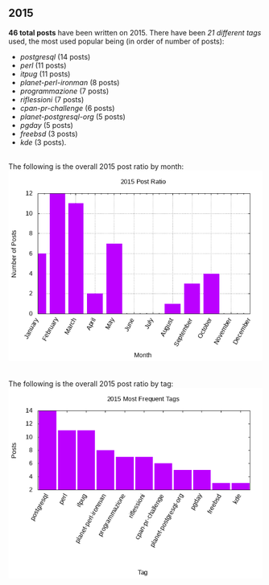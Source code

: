 ## 2015 

**46 total posts** have been written on 2015.
There have been *21 different tags* used, the most
used popular being (in order of number of posts):
 
- *postgresql* (14 posts)  
- *perl* (11 posts)  
- *itpug* (11 posts)  
- *planet-perl-ironman* (8 posts)  
- *programmazione* (7 posts)  
- *riflessioni* (7 posts)  
- *cpan-pr-challenge* (6 posts)  
- *planet-postgresql-org* (5 posts)  
- *pgday* (5 posts)  
- *freebsd* (3 posts)  
- *kde* (3 posts).<br/>
<br/>
The following is the overall 2015 post ratio by month:
<br/>
    <center>
      <img src="/images/stats/2015-months.png" alt="2015 post ratio per month" />
    </center>
<br/>

<br/>
The following is the overall 2015 post ratio by tag:
<br/>
  <center>
    <img src="/images/stats/2015-tags.png" alt="2015 post ratio per tag" />
  </center>
<br/>
